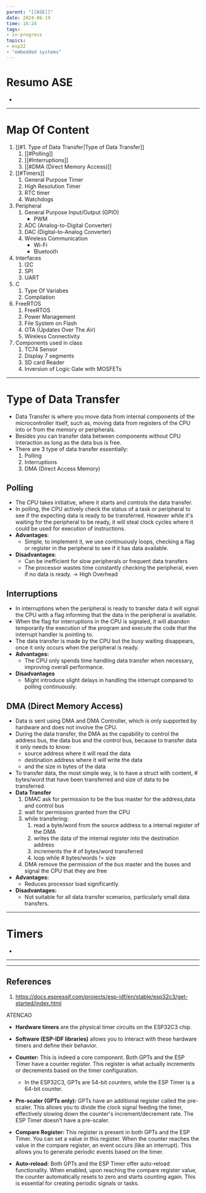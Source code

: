 ```yaml
---
parent: "[[ASE]]"
date: 2024-06-19
time: 16:24
tags: 
- in-progress
topics:
- esp32
- "embedded systems"
---
```

# Resumo ASE
- 
---
# Map Of Content
1. [[#1. Type of Data Transfer|Type of Data Transfer]]
	1. [[#Polling]]
	2. [[#Interruptions]]
	3. [[#DMA (Direct Memory  Access)]]
2. [[#Timers]]
	1. General Purpose Timer
	2. High Resolution Timer
	3. RTC timer
	4. Watchdogs
3.  Peripheral
	1. General Purpose Input/Output (GPIO)
		- PWM
	2. ADC (Analog-to-Digital Converter)
	3. DAC (Digital-to-Analog Converter)
	4. Wireless Communication
		- Wi-Fi
		- Bluetooth
4. Interfaces
	1. I2C
	2. SPI
	3. UART
5. C
	1. Type Of Variabes
	2. Compilation
6. FreeRTOS
	1. FreeRTOS
	2. Power Management
	3. File System on Flash
	4. OTA (Updates Over The Air)
	5. Wireless Connectivity
7. Components used in class
	1. TC74 Sensor
	2. Display 7 segments
	3. SD card Reader
	4. Inversion of Logic Gate with MOSFETs
---
# Type of Data Transfer
- Data Transfer is where you move data from internal components of the microcontroller itself, such as, moving data from registers of the CPU into or from the memory or peripherals.
- Besides you can transfer data between components without CPU interaction as long as the data bus is free.
- There are 3 type of data transfer essentially:
	1. Polling
	2. Interruptions
	3. DMA (Direct Access Memory)
## Polling
- The CPU takes initiative, where it starts and controls the data transfer. 
- In polling, the CPU actively check the status of a task or peripheral  to see if the expecting data is ready to be transferred. However while it's waiting for the peripheral to be ready, it will steal clock cycles where it could be used for execution of instructions.
- **Advantages**:
	- Simple, to implement it, we use continuously loops, checking a flag or register in the peripheral to see if it has data available.
- **Disadvantages**:
	- Can be inefficient for slow peripherals or frequent data transfers
	- The processor wastes time constantly checking the peripheral, even if no data is ready. -> High Overhead
## Interruptions
- In interruptions when the peripheral is ready to transfer data it will signal the CPU with a flag informing that the data in the peripheral is available.
- When the flag for interruptions in the CPU is signaled, it will abandon temporarily the execution of the program and execute the code that the interrupt handler is pointing to.
- The data transfer is made by the CPU but the busy waiting disappears, once it only occurs when the peripheral is ready.
- **Advantages:**
	- The CPU only spends time handling data transfer when necessary, improving overall performance.
- **Disadvantages**
	- Might introduce slight delays in handling the interrupt compared to polling continuously.
## DMA (Direct Memory  Access)
- Data is sent using DMA and DMA Controller, which is only supported by hardware and does not involve the CPU.
- During the data transfer, the DMA as the capability to control the address bus, the data bus and the control bus, because to transfer data it only needs to know:
	- source address where it will read the data
	- destination address where it will write the data
	- and the size in bytes of the data
- To transfer data, the most simple way, is to have a struct with content, # bytes/word that have been transferred and size of data to be transferred.
- **Data Transfer**
	1. DMAC ask for permission to be the bus master for the address,data and control bus
	2. wait for permission granted from the CPU
	3. while transfering:
		1. read a byte/word from the source address to a internal register of the DMA
		2. writes the data of the internal register into the destination address 
		3. increments the # of bytes/word transferred
		4. loop while # bytes/words != size
	4. DMA remove the permission of the bus master and the buses and signal the CPU that they are free
- **Advantages:**
	- Reduces processor load significantly.
- **Disadvantages:**
	- Not suitable for all data transfer scenarios, particularly small data transfers.

---
# Timers
- 

---
---
## References
1. https://docs.espressif.com/projects/esp-idf/en/stable/esp32c3/get-started/index.html



ATENCAO
- **Hardware timers** are the physical timer circuits on the ESP32C3 chip.
- **Software (ESP-IDF libraries)** allows you to interact with these hardware timers and define their behavior.

- **Counter:** This is indeed a core component. Both GPTs and the ESP Timer have a counter register. This register is what actually increments or decrements based on the timer configuration.
    - In the ESP32C3, GPTs are 54-bit counters, while the ESP Timer is a 64-bit counter.
- **Pre-scaler (GPTs only):** GPTs have an additional register called the pre-scaler. This allows you to divide the clock signal feeding the timer, effectively slowing down the counter's increment/decrement rate. The ESP Timer doesn't have a pre-scaler.
- **Compare Register:** This register is present in both GPTs and the ESP Timer. You can set a value in this register. When the counter reaches the value in the compare register, an event occurs (like an interrupt). This allows you to generate periodic events based on the timer.
- **Auto-reload:** Both GPTs and the ESP Timer offer auto-reload functionality. When enabled, upon reaching the compare register value, the counter automatically resets to zero and starts counting again. This is essential for creating periodic signals or tasks.